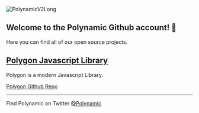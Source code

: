 ![PolynamicV2Long](https://user-images.githubusercontent.com/87015181/168421134-e8143122-4e3e-41d0-96b3-deb504d8f2c4.png)


## Welcome to the Polynamic Github account! 👋

Here you can find all of our open source projects.


## [Polygon Javascript Library](https://polynamic.github.io/polygon)

Polygon is a modern Javascript Library. 

[Polygon Github Repo](https://github.com/polynamic/polygon)

---

Find Polynamic on Twitter [@Polynamic](https://twitter.com/polynamic)


<!--

**Here are some ideas to get you started:**

🙋‍♀️ A short introduction - what is your organization all about?
🌈 Contribution guidelines - how can the community get involved?
👩‍💻 Useful resources - where can the community find your docs? Is there anything else the community should know?
🍿 Fun facts - what does your team eat for breakfast?
🧙 Remember, you can do mighty things with the power of [Markdown](https://docs.github.com/github/writing-on-github/getting-started-with-writing-and-formatting-on-github/basic-writing-and-formatting-syntax)
-->
